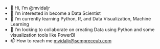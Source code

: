 - 👋 Hi, I’m @mvidaljr
- 👀 I’m interested in become a Data Scientist
- 🌱 I’m currently learning Python, R, and Data Visualization, Machine Learning
- 💞️ I’m looking to collaborate on creating Data using Python and some visualization tools like PowerBI
- 📫 How to reach me mvidaljr@sempreceub.com

<!---
mvidaljr/mvidaljr is a ✨ special ✨ repository because its `README.md` (this file) appears on your GitHub profile.
You can click the Preview link to take a look at your changes.
--->

